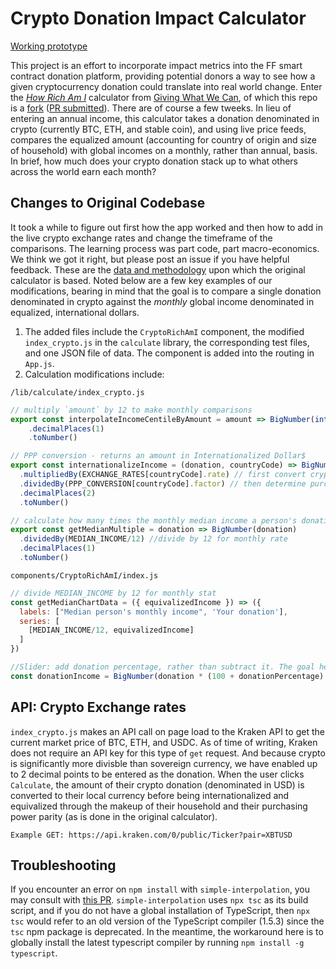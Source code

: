 # Crypto Donation Impact Calculator

[Working prototype](https://fuguefoundation.org/dev/impact/)

This project is an effort to incorporate impact metrics into the FF smart contract donation platform, providing potential donors a way to see how a given cryptocurrency donation could translate into real world change. Enter the [*How Rich Am I*](https://howrichami.givingwhatwecan.org/) calculator from [Giving What We Can](https://www.givingwhatwecan.org/), of which this repo is a [fork](https://github.com/centre-for-effective-altruism/how-rich-am-i) ([PR submitted]()). There are of course a few tweeks. In lieu of entering an annual income, this calculator takes a donation denominated in crypto (currently BTC, ETH, and stable coin), and using live price feeds, compares the equalized amount (accounting for country of origin and size of household) with global incomes on a monthly, rather than annual, basis. In brief, how much does your crypto donation stack up to what others across the world earn each month?

## Changes to Original Codebase

It took a while to figure out first how the app worked and then how to add in the live crypto exchange rates and change the timeframe of the comparisons. The learning process was part code, part macro-economics. We think we got it right, but please post an issue if you have helpful feedback. These are the [data and methodology](https://github.com/centre-for-effective-altruism/how-rich-am-i#methodology) upon which the original calculator is based. Noted below are a few key examples of our modifications, bearing in mind that the goal is to compare a single donation denominated in crypto against the *monthly* global income denominated in equalized, international dollars.

1. The added files include the `CryptoRichAmI` component, the modified `index_crypto.js` in the `calculate` library, the corresponding test files, and one JSON file of data. The component is added into the routing in `App.js`.
2. Calculation modifications include:

`/lib/calculate/index_crypto.js`
``` javascript
// multiply `amount` by 12 to make monthly comparisons
export const interpolateIncomeCentileByAmount = amount => BigNumber(interpolateIncomeCentile({ y: amount*12 }))
    .decimalPlaces(1)
    .toNumber()

// PPP conversion - returns an amount in Internationalized Dollar$
export const internationalizeIncome = (donation, countryCode) => BigNumber(donation)
  .multipliedBy(EXCHANGE_RATES[countryCode].rate) // first convert cryptoUSD price to local currency,
  .dividedBy(PPP_CONVERSION[countryCode].factor) // then determine purchasing price parity
  .decimalPlaces(2)
  .toNumber()

// calculate how many times the monthly median income a person's donation is
export const getMedianMultiple = donation => BigNumber(donation)
  .dividedBy(MEDIAN_INCOME/12) //divide by 12 for monthly rate
  .decimalPlaces(1)
  .toNumber()
```

`components/CryptoRichAmI/index.js`
``` javascript
// divide MEDIAN_INCOME by 12 for monthly stat
const getMedianChartData = ({ equivalizedIncome }) => ({
  labels: ["Median person's monthly income", 'Your donation'],
  series: [
    [MEDIAN_INCOME/12, equivalizedIncome]
  ]
})

//Slider: add donation percentage, rather than subtract it. The goal here is to encourage user to donate more
const donationIncome = BigNumber(donation * (100 + donationPercentage) / 100).dp(2).toNumber() 
```

## API: Crypto Exchange rates

`index_crypto.js` makes an API call on page load to the Kraken API to get the current market price of BTC, ETH, and USDC. As of time of writing, Kraken does not require an API key for this type of `get` request. And because crypto is significantly more divisble than sovereign currency, we have enabled up to 2 decimal points to be entered as the donation. When the user clicks `Calculate`, the amount of their crypto donation (denominated in USD) is converted to their local currency before being internationalized and equivalized through the makeup of their household and their purchasing power parity (as is done in the original calculator).

```
Example GET: https://api.kraken.com/0/public/Ticker?pair=XBTUSD
```

## Troubleshooting

If you encounter an error on `npm install` with `simple-interpolation`, you may consult with [this PR](https://github.com/dmytropaduchak/simple-interpolation/pull/4). `simple-interpolation` uses `npx tsc` as its build script, and if you do not have a global installation of TypeScript, then `npx tsc` would refer to an old version of the TypeScript compiler (1.5.3) since the `tsc` npm package is deprecated. In the meantime, the workaround here is to globally install the latest typescript compiler by running `npm install -g typescript`.